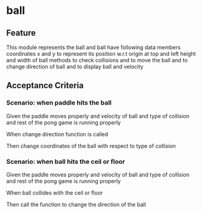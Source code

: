 # ball

## Feature

This module represents the ball and ball have following data members
coordinates x and y to represent its position w.r.t origin at top and left
height and width of ball
methods to check collisions
and to move the ball
and to change direction of ball
and to display ball
and velocity

## Acceptance Criteria

### Scenario: when paddle hits the ball

  Given the paddle moves properly
  and velocity of ball
  and type of collision
  and rest of the pong game is running properly

  When change direction function is called

  Then change coordinates of the ball with respect to type of collision

### Scenario: when ball hits the ceil or floor

  Given the paddle moves properly
  and velocity of ball
  and type of collision
  and rest of the pong game is running properly

  When ball collides with the ceil or floor

  Then call the function to change the direction of the ball
